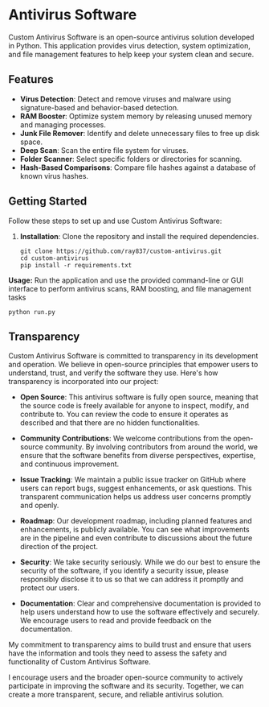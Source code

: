 #  Antivirus Software

Custom Antivirus Software is an open-source antivirus solution developed in Python. This application provides virus detection, system optimization, and file management features to help keep your system clean and secure.

## Features

- **Virus Detection**: Detect and remove viruses and malware using signature-based and behavior-based detection.
- **RAM Booster**: Optimize system memory by releasing unused memory and managing processes.
- **Junk File Remover**: Identify and delete unnecessary files to free up disk space.
- **Deep Scan**: Scan the entire file system for viruses.
- **Folder Scanner**: Select specific folders or directories for scanning.
- **Hash-Based Comparisons**: Compare file hashes against a database of known virus hashes.

## Getting Started

Follow these steps to set up and use Custom Antivirus Software:

1. **Installation**: Clone the repository and install the required dependencies.

   ```shell
   git clone https://github.com/ray837/custom-antivirus.git
   cd custom-antivirus
   pip install -r requirements.txt
   ```
 **Usage:** Run the application and use the provided command-line or GUI interface to perform antivirus scans, RAM boosting, and file management tasks
   ```shell
   python run.py
   ```
## Transparency

Custom Antivirus Software is committed to transparency in its development and operation. We believe in open-source principles that empower users to understand, trust, and verify the software they use. Here's how transparency is incorporated into our project:

- **Open Source**: This antivirus software is fully open source, meaning that the source code is freely available for anyone to inspect, modify, and contribute to. You can review the code to ensure it operates as described and that there are no hidden functionalities.

- **Community Contributions**: We welcome contributions from the open-source community. By involving contributors from around the world, we ensure that the software benefits from diverse perspectives, expertise, and continuous improvement.

- **Issue Tracking**: We maintain a public issue tracker on GitHub where users can report bugs, suggest enhancements, or ask questions. This transparent communication helps us address user concerns promptly and openly.

- **Roadmap**: Our development roadmap, including planned features and enhancements, is publicly available. You can see what improvements are in the pipeline and even contribute to discussions about the future direction of the project.

- **Security**: We take security seriously. While we do our best to ensure the security of the software, if you identify a security issue, please responsibly disclose it to us so that we can address it promptly and protect our users.

- **Documentation**: Clear and comprehensive documentation is provided to help users understand how to use the software effectively and securely. We encourage users to read and provide feedback on the documentation.

My commitment to transparency aims to build trust and ensure that users have the information and tools they need to assess the safety and functionality of Custom Antivirus Software.

I encourage users and the broader open-source community to actively participate in improving the software and its security. Together, we can create a more transparent, secure, and reliable antivirus solution.
